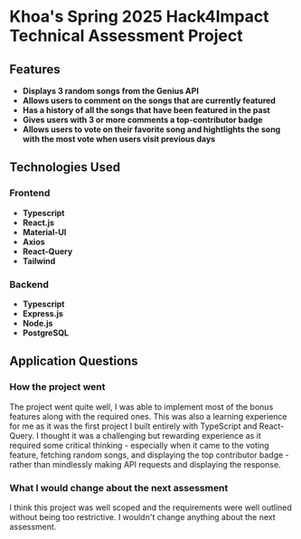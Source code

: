 # Khoa's Spring 2025 Hack4Impact Technical Assessment Project

## Features

- **Displays 3 random songs from the Genius API**
- **Allows users to comment on the songs that are currently featured**
- **Has a history of all the songs that have been featured in the past**
- **Gives users with 3 or more comments a top-contributor badge**
- **Allows users to vote on their favorite song and hightlights the song with the most vote when users visit previous days**

## Technologies Used

### Frontend

- **Typescript**
- **React.js**
- **Material-UI**
- **Axios**
- **React-Query**
- **Tailwind**

### Backend

- **Typescript**
- **Express.js**
- **Node.js**
- **PostgreSQL**

## Application Questions

### How the project went

The project went quite well, I was able to implement most of the bonus features along with the required ones. This was also a learning experience for me as it was the first project I built entirely with TypeScript and React-Query. I thought it was a challenging but rewarding experience as it required some critical thinking - especially when it came to the voting feature, fetching random songs, and displaying the top contributor badge - rather than mindlessly making API requests and displaying the response.

### What I would change about the next assessment

I think this project was well scoped and the requirements were well outlined without being too restrictive. I wouldn't change anything about the next assessment.
